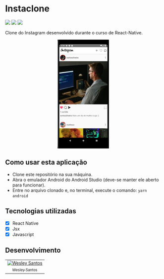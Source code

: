 # Instaclone

<div style="display: inline-block">
  <img src="https://img.shields.io/github/license/wesleysantossts/instaclone?color=brightgreen" />
  <img src="https://img.shields.io/github/last-commit/wesleysantossts/instaclone.svg" />
  <img src="https://img.shields.io/github/repo-size/wesleysantossts/instaclone?color=brightgreen" />
</div><br/>

Clone do Instagram desenvolvido durante o curso de React-Native.

<div display="flex" align="center">
  <img src="./src/img/instaclone.png" height="350px">
</div>

## Como usar esta aplicação

* Clone este repositório na sua máquina.
* Abra o emulador Android do Android Studio (deve-se manter ele aberto para funcionar).
* Entre no arquivo clonado e, no terminal, execute o comando: ``yarn android``

## Tecnologias utilizadas

- [x] React Native
- [x] Jsx
- [x] Javascript 

## Desenvolvimento

<table>
  <tr>
    <td border="1px solid #ddd" align="center">
      <a href="https://github.com/wesleysantossts">
        <img src="https://avatars.githubusercontent.com/u/56703526?v=4" width="100px" alt="Wesley Santos"/>
        <br/>
        <sub>Wesley Santos</sub>
      </a>
    </td>
  </tr>
</table>
